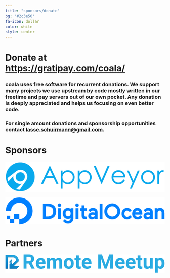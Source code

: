 ```yaml
---
title: "sponsors/donate"
bg: '#2c3e50'
fa-icon: dollar
color: white
style: center
---
```


# Donate at <https://gratipay.com/coala/>

### coala uses free software for recurrent donations. We support many projects we use upstream by code mostly written in our freetime and pay servers out of our own pocket. Any donation is deeply appreciated and helps us focusing on even better code.

### For single amount donations and sponsorship opportunities contact <lasse.schuirmann@gmail.com>.

# Sponsors

[![AppVeyor](img/appv.png)](http://appveyor.com/)

[![DigitalOcean](img/digitalocean.png)](https://www.digitalocean.com/)

# Partners

[![Remote Meetup](img/remotemeetup.png)](http://remotemeetup.com/)

